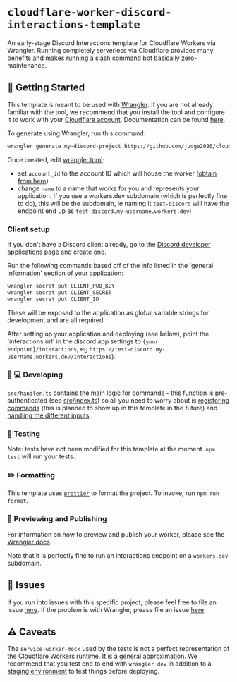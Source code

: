 # `cloudflare-worker-discord-interactions-template`

An early-stage Discord Interactions template for Cloudflare Workers via Wrangler. Running completely serverless via Cloudflare provides many benefits and makes running a slash command bot basically zero-maintenance.

## 🔋 Getting Started

This template is meant to be used with [Wrangler](https://github.com/cloudflare/wrangler). If you are not already familiar with the tool, we recommend that you install the tool and configure it to work with your [Cloudflare account](https://dash.cloudflare.com). Documentation can be found [here](https://developers.cloudflare.com/workers/tooling/wrangler/).

To generate using Wrangler, run this command:

```bash
wrangler generate my-discord-project https://github.com/judge2020/cloudflare-worker-discord-interactions-template
```

Once created, edit [wrangler.toml](./wrangler.toml):

- set `account_id` to the account ID which will house the worker ([obtain from here](https://dash.cloudflare.com/?to=/:account/workers))
- change `name` to a name that works for you and represents your application. If you use a workers.dev subdomain (which is perfectly fine to do), this will be the subdomain, ie naming it `test-discord` will have the endpoint end up as `test-discord.my-username.workers.dev`)

### Client setup

If you don't have a Discord client already, go to the [Discord developer applications page](https://discord.com/developers/applications) and create one.

Run the following commands based off of the info listed in the 'general information' section of your application:

```bash
wrangler secret put CLIENT_PUB_KEY
wrangler secret put CLIENT_SECRET
wrangler secret put CLIENT_ID
```

These will be exposed to the application as global variable strings for development and are all required.

After setting up your application and deploying (see below), point the 'interactions url' in the discord app settings to `{your endpoint}/interactions`, eg `https://test-discord.my-username.workers.dev/interactions`).

### 👩 💻 Developing

[`src/handler.ts`](./src/handler.ts) contains the main logic for commands - this function is pre-authenticated (see [src/index.ts](./src/index.ts)) so all you need to worry about is [registering commands](https://discord.com/developers/docs/interactions/slash-commands#registering-a-command) (this is planned to show up in this template in the future) and [handling the different inputs](https://discord.com/developers/docs/interactions/slash-commands#receiving-an-interaction).

### 🧪 Testing

Note: tests have not been modified for this template at the moment. `npm test` will run your tests.

### ✏️ Formatting

This template uses [`prettier`](https://prettier.io/) to format the project. To invoke, run `npm run format`.

### 👀 Previewing and Publishing

For information on how to preview and publish your worker, please see the [Wrangler docs](https://developers.cloudflare.com/workers/tooling/wrangler/commands/#publish).

Note that it is perfectly fine to run an interactions endpoint on a `workers.dev` subdomain.

## 🤢 Issues

If you run into issues with this specific project, please feel free to file an issue [here](https://github.com/judge2020/cloudflare-worker-discord-interactions-template/issues). If the problem is with Wrangler, please file an issue [here](https://github.com/cloudflare/wrangler/issues).

## ⚠️ Caveats

The `service-worker-mock` used by the tests is not a perfect representation of the Cloudflare Workers runtime. It is a general approximation. We recommend that you test end to end with `wrangler dev` in addition to a [staging environment](https://developers.cloudflare.com/workers/tooling/wrangler/configuration/environments/) to test things before deploying.
